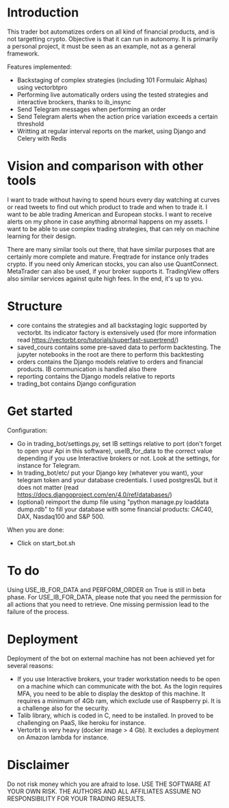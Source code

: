 # Introduction
This trader bot automatizes orders on all kind of financial products, and is not targetting crypto. Objective is that it can run in autonomy. It is primarily a personal project, it must be seen as an example, not as a general framework.

Features implemented:

- Backstaging of complex strategies (including 101 Formulaic Alphas) using vectorbtpro
- Performing live automatically orders using the tested strategies and interactive brockers, thanks to ib_insync
- Send Telegram messages when performing an order
- Send Telegram alerts when the action price variation exceeds a certain threshold
- Writting at regular interval reports on the market, using Django and Celery with Redis
 
# Vision and comparison with other tools
I want to trade without having to spend hours every day watching at curves or read tweets to find out which product to trade and when to trade it. I want to be able trading American and European stocks. I want to receive alerts on my phone in case anything abnormal happens on my assets. I want to be able to use complex trading strategies, that can rely on machine learning for their design.

There are many similar tools out there, that have similar purposes that are certainly more complete and mature. Freqtrade for instance only trades crypto. If you need only American stocks, you can also use QuantConnect. MetaTrader can also be used, if your broker supports it. TradingView offers also similar services against quite high fees. In the end, it's up to you. 

# Structure
- core contains the strategies and all backstaging logic supported by vectorbt. Its indicator factory is extensively used (for more information read https://vectorbt.pro/tutorials/superfast-supertrend/)
- saved_cours contains some pre-saved data to perform backtesting. The jupyter notebooks in the root are there to perform this backtesting
- orders contains the Django models relative to orders and financial products. IB communication is handled also there
- reporting contains the Django models relative to reports
- trading_bot contains Django configuration

# Get started
Configuration:

- Go in trading_bot/settings.py, set IB settings relative to port (don't forget to open your Api in this software), useIB_for_data to the correct value depending if you use Interactive brokers or not. Look at the settings, for instance for Telegram.
- In trading_bot/etc/ put your Django key (whatever you want), your telegram token and your database credentials. I used postgresQL but it does not matter (read https://docs.djangoproject.com/en/4.0/ref/databases/)
- (optional) reimport the dump file using "python manage.py loaddata dump.rdb" to fill your database with some financial products: CAC40, DAX, Nasdaq100 and S&P 500.

When you are done:
- Click on start_bot.sh

# To do
Using USE_IB_FOR_DATA and PERFORM_ORDER on True is still in beta phase. For USE_IB_FOR_DATA, please note that you need the permission for all actions that you need to retrieve. One missing permission lead to the failure of the process.

# Deployment
Deployment of the bot on external machine has not been achieved yet for several reasons:

- If you use Interactive brokers, your trader workstation needs to be open on a machine which can communicate with the bot. As the login requires MFA, you need to be able to display the desktop of this machine. It requires a minimum of 4Gb ram, which exclude use of Raspberry pi. It is a challenge also for the security.
- Talib library, which is coded in C, need to be installed. In proved to be challenging on PaaS, like heroku for instance.
- Vertorbt is very heavy (docker image > 4 Gb). It excludes a deployment on Amazon lambda for instance.

# Disclaimer
Do not risk money which you are afraid to lose. USE THE SOFTWARE AT YOUR OWN RISK. THE AUTHORS AND ALL AFFILIATES ASSUME NO RESPONSIBILITY FOR YOUR TRADING RESULTS.
